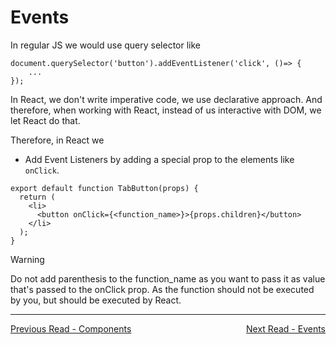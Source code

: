 # Events

In regular JS we would use query selector like 

```
document.querySelector('button').addEventListener('click', ()=> {
    ...
});
```

In React, we don't write imperative code, we use declarative approach.
And therefore, when working with React, instead of us interactive with DOM, we let React do that. 

Therefore, in React we 

- Add Event Listeners by adding a special prop to the elements like `onClick`.

```
export default function TabButton(props) {
  return (
    <li>
      <button onClick={<function_name>}>{props.children}</button>
    </li>
  );
}
```
> [!WARNING]  
> Do not add parenthesis to the function_name as you want to pass it as value that's passed to the onClick prop. As the function should not be executed by you, but should be executed by React.








<hr>

<div style="display: flex; justify-content: space-between;">
    <a href="./01-components.md">Previous Read - Components</a>
    <a href="./03-events.md">Next Read - Events</a>
</div>
